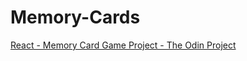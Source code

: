 # Memory-Cards

[React - Memory Card Game Project - The Odin Project](https://www.theodinproject.com/lessons/node-path-react-new-memory-card)
